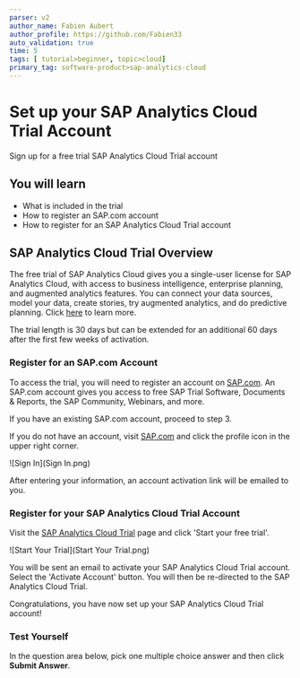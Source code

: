 ```yaml
---
parser: v2
author_name: Fabien Aubert
author_profile: https://github.com/Fabien33
auto_validation: true
time: 5
tags: [ tutorial>beginner, topic>cloud]
primary_tag: software-product>sap-analytics-cloud
---
```


# Set up your SAP Analytics Cloud Trial Account
<!-- description --> Sign up for a free trial SAP Analytics Cloud Trial account

<!-- ## Prerequisites
 - Prerequisite 1
 - Prerequisite 2 -->

## You will learn
  - What is included in the trial
  - How to register an SAP.com account
  - How to register for an SAP Analytics Cloud Trial account

## SAP Analytics Cloud Trial Overview
  The free trial of SAP Analytics Cloud gives you a single-user license for SAP Analytics Cloud, with access to business intelligence, enterprise planning, and augmented analytics features. You can connect your data sources, model your data, create stories, try augmented analytics, and do predictive planning. Click [here](https://community.sap.com/topics/cloud-analytics/faq#free-trial) to learn more.

  The trial length is 30 days but can be extended for an additional 60 days after the first few weeks of activation.

### Register for an SAP.com Account


To access the trial, you will need to register an account on [SAP.com](https://www.sap.com/dashboard.html). An SAP.com account gives you access to free SAP Trial Software, Documents & Reports, the SAP Community, Webinars, and more.

If you have an existing SAP.com account, proceed to step 3.

If you do not have an account, visit [SAP.com](https://www.sap.com/dashboard.html) and click the profile icon in the upper right corner.

![Sign In](Sign In.png)

After entering your information, an account activation link will be emailed to you.



### Register for your SAP Analytics Cloud Trial Account


Visit the [SAP Analytics Cloud Trial](https://www.sap.com/products/cloud-analytics/trial.html) page and click 'Start your free trial'.

![Start Your Trial](Start Your Trial.png)

You will be sent an email to activate your SAP Analytics Cloud Trial account. Select the 'Activate Account' button. You will then be re-directed to the SAP Analytics Cloud Trial.

Congratulations, you have now set up your SAP Analytics Cloud Trial account!



### Test Yourself


In the question area below, pick one multiple choice answer and then click **Submit Answer**.


